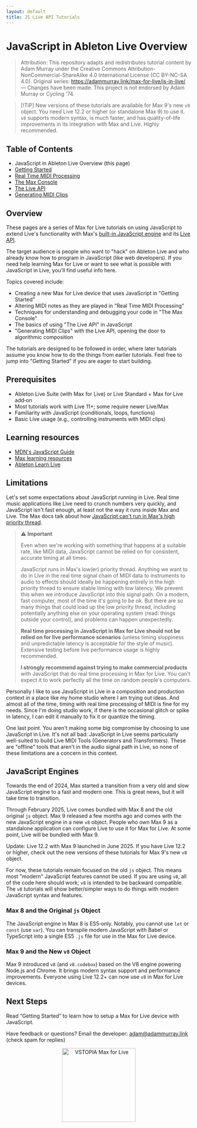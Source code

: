 ```yaml
---
layout: default
title: JS Live API Tutorials
---
```


# JavaScript in Ableton Live Overview

> Attribution: This repository adapts and redistributes tutorial content by Adam Murray under the Creative Commons Attribution-NonCommercial-ShareAlike 4.0 International License (CC BY-NC-SA 4.0). Original series: https://adammurray.link/max-for-live/js-in-live/ — Changes have been made. This project is not endorsed by Adam Murray or Cycling '74.

> <span class="tip-marker">[!TIP]</span> New versions of these tutorials are available for Max 9's new <code class="max9-object">v8</code> object. You need Live 12.2 or higher (or standalone Max 9) to use it. <code class="max9-object">v8</code> supports modern syntax, is much faster, and has quality-of-life improvements in its integration with Max and Live. Highly recommended.

## Table of Contents

- JavaScript in Ableton Live Overview (this page)
- [Getting Started](/JS-Live-API/docs/01-Getting%20Started.html)
- [Real Time MIDI Processing](/JS-Live-API/docs/02-Realtime%20MIDI.html)
- [The Max Console](/JS-Live-API/docs/03-The%20Max%20Console.html)
- [The Live API](/JS-Live-API/docs/04-The%20Live%20API.html)
- [Generating MIDI Clips](/JS-Live-API/docs/05-Generating%20MIDI%20Clips.html)

## Overview

These pages are a series of Max for Live tutorials on using JavaScript to extend Live's functionality with Max's [built-in JavaScript engine](https://docs.cycling74.com/legacy/max8/vignettes/javascriptinmax) and its [Live API](https://docs.cycling74.com/legacy/max8/vignettes/jsliveapi).

The target audience is people who want to "hack" on Ableton Live and who already know how to program in JavaScript (like web developers). If you need help learning Max for Live or want to see what is possible with JavaScript in Live, you'll find useful info here.

Topics covered include:

- Creating a new Max for Live device that uses JavaScript in "Getting Started"
- Altering MIDI notes as they are played in "Real Time MIDI Processing"
- Techniques for understanding and debugging your code in "The Max Console"
- The basics of using "The Live API" in JavaScript
- "Generating MIDI Clips" with the Live API, opening the door to algorithmic composition

The tutorials are designed to be followed in order, where later tutorials assume you know how to do the things from earlier tutorials. Feel free to jump into "Getting Started" if you are eager to start building.

## Prerequisites

- Ableton Live Suite (with Max for Live) or Live Standard + Max for Live add‑on
- Most tutorials work with Live 11+; some require newer Live/Max
- Familiarity with JavaScript (conditionals, loops, functions)
- Basic Live usage (e.g., controlling instruments with MIDI clips)

## Learning resources

- [MDN's JavaScript Guide](https://developer.mozilla.org/docs/Web/JavaScript/Guide)
- [Max learning resources](https://cycling74.com/learn)
- [Ableton Learn Live](https://www.ableton.com/live/learn-live/)

## Limitations

Let's set some expectations about JavaScript running in Live. Real time music applications like Live need to crunch numbers very quickly, and JavaScript isn't fast enough, at least not the way it runs inside Max and Live. The Max docs talk about how [JavaScript can't run in Max's high priority thread](https://docs.cycling74.com/max8/vignettes/jsliveapi#The_LiveAPI_Object_and_the_Scheduler).

<blockquote class="warning">⚠️ <strong>Important</strong>
<p>Even when we're working with something that happens at a suitable rate, like MIDI data, JavaScript cannot be relied on for consistent, accurate timing at all times.</p>
<p>JavaScript runs in Max's low(er) priority thread. Anything we want to do in Live in the real time signal chain of MIDI data to instruments to audio to effects should ideally be happening entirely in the high priority thread to ensure stable timing with low latency. We prevent this when we introduce JavaScript into this signal path. On a modern, fast computer, most of the time it's going to be ok. But there are so many things that could load up the low priority thread, including potentially anything else on your operating system (read: things outside your control), and problems can happen unexpectedly.</p>
<p><strong>Real time processing in JavaScript in Max for Live should not be relied on for live performance scenarios</strong> (unless timing sloppiness and unpredictable latency is acceptable for the style of music). Extensive testing before live performance usage is highly recommended.</p>
<p><strong>I strongly recommend against trying to make commercial products</strong> with JavaScript that do real time processing in Max for Live. You can't expect it to work perfectly all the time on random people's computers.</p>
</blockquote>

Personally I like to use JavaScript in Live in a composition and production context in a place like my home studio where I am trying out ideas. And almost all of the time, timing with real time processing of MIDI is fine for my needs. Since I'm doing studio work, if there is the occasional glitch or spike in latency, I can edit it manually to fix it or quantize the timing.

One last point. You aren't making some big compromise by choosing to use JavaScript in Live. It's not all bad: JavaScript in Live seems particularly well-suited to build Live MIDI Tools (Generators and Transformers). These are "offline" tools that aren't in the audio signal path in Live, so none of these limitations are a concern in this context.

## JavaScript Engines

Towards the end of 2024, Max started a transition from a very old and slow JavaScript engine to a fast and modern one. This is great news, but it will take time to transition.

Through February 2025, Live comes bundled with Max 8 and the old original <code class="max-object">js</code> object. Max 9 released a few months ago and comes with the new JavaScript engine in a new <code class="max9-object">v8</code> object. People who own Max 9 as a standalone application can configure Live to use it for Max for Live. At some point, Live will be bundled with Max 9.

Update: Live 12.2 with Max 9 launched in June 2025. If you have Live 12.2 or higher, check out the new versions of these tutorials for Max 9's new <code class="max9-object">v8</code> object.

For now, these tutorials remain focused on the old <code class="max-object">js</code> object. This means most "modern" JavaScript features cannot be used. If you are using <code class="max9-object">v8</code>, all of the code here should work; <code class="max9-object">v8</code> is intended to be backward compatible. The <code class="max9-object">v8</code> tutorials will show better/simpler ways to do things with modern JavaScript syntax and features.

### Max 8 and the Original <code class="max-object">js</code> Object

The JavaScript engine in Max 8 is ES5‑only. Notably, you cannot use `let` or `const` (use `var`). You can transpile modern JavaScript with Babel or TypeScript into a single ES5 `.js` file for use in the Max for Live device.

### Max 9 and the New <code class="max9-object">v8</code> Object

Max 9 introduced <code class="max9-object">v8</code> (and <code class="max9-object">v8.codebox</code>) based on the V8 engine powering Node.js and Chrome. It brings modern syntax support and performance improvements. Everyone using Live 12.2+ can now use <code class="max9-object">v8</code> in Max for Live devices.

## Next Steps

Read “Getting Started” to learn how to setup a Max for Live device with JavaScript.

Have feedback or questions? Email the developer: <a href="mailto:adam@adammurray.link">adam@adammurray.link</a> (check spam for replies)

<p align="center">
  <img src="https://vstopia.com/VSTOPIA_MEDIA/VSTOPIA-max-for-live-logo.png" alt="VSTOPIA Max for Live" width="200" />
</p>


